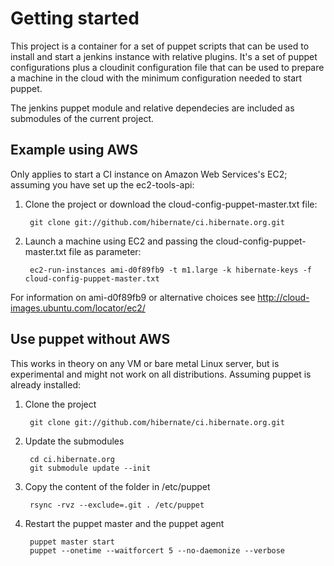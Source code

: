 # Getting started
This project is a container for a set of puppet scripts that can be used to install and start a jenkins instance with relative plugins.
It's a set of puppet configurations plus a cloudinit configuration file that can be used to prepare a machine in the cloud with the minimum configuration needed to start puppet.

The jenkins puppet module and relative dependecies are included as submodules of the current project.

## Example using AWS
Only applies to start a CI instance on Amazon Web Services's EC2; assuming you have set up the ec2-tools-api:

1. Clone the project or download the cloud-config-puppet-master.txt file:

        git clone git://github.com/hibernate/ci.hibernate.org.git

2. Launch a machine using EC2 and passing the cloud-config-puppet-master.txt file as parameter:

        ec2-run-instances ami-d0f89fb9 -t m1.large -k hibernate-keys -f cloud-config-puppet-master.txt

For information on ami-d0f89fb9 or alternative choices see http://cloud-images.ubuntu.com/locator/ec2/

## Use puppet without AWS
This works in theory on any VM or bare metal Linux server, but is experimental and might not work on all distributions.
Assuming puppet is already installed:

1. Clone the project

        git clone git://github.com/hibernate/ci.hibernate.org.git

2. Update the submodules

        cd ci.hibernate.org
        git submodule update --init

3. Copy the content of the folder in /etc/puppet

        rsync -rvz --exclude=.git . /etc/puppet

4. Restart the puppet master and the puppet agent

        puppet master start
        puppet --onetime --waitforcert 5 --no-daemonize --verbose
